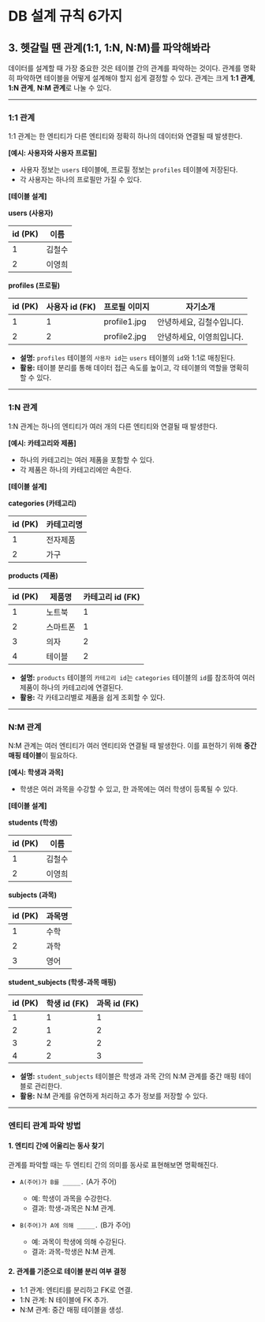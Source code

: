 # DB 설계 규칙 6가지

## 3. 헷갈릴 땐 관계(1:1, 1:N, N:M)를 파악해봐라

데이터를 설계할 때 가장 중요한 것은 테이블 간의 관계를 파악하는 것이다. 관계를 명확히 파악하면 테이블을 어떻게 설계해야 할지 쉽게 결정할 수 있다. 관계는 크게 **1:1 관계**, **1:N 관계**, **N:M 관계**로 나눌 수 있다.

---

### 1:1 관계
1:1 관계는 한 엔티티가 다른 엔티티와 정확히 하나의 데이터와 연결될 때 발생한다.

**[예시: 사용자와 사용자 프로필]**

- 사용자 정보는 `users` 테이블에, 프로필 정보는 `profiles` 테이블에 저장된다.
- 각 사용자는 하나의 프로필만 가질 수 있다.

**[테이블 설계]**

**users (사용자)**

| id (PK) | 이름 |
| --- | --- |
| 1 | 김철수 |
| 2 | 이영희 |

**profiles (프로필)**

| id (PK) | 사용자 id (FK) | 프로필 이미지 | 자기소개 |
| --- | --- | --- | --- |
| 1 | 1 | profile1.jpg | 안녕하세요, 김철수입니다. |
| 2 | 2 | profile2.jpg | 안녕하세요, 이영희입니다. |

- **설명:** `profiles` 테이블의 `사용자 id`는 `users` 테이블의 `id`와 1:1로 매칭된다.
- **활용:** 테이블 분리를 통해 데이터 접근 속도를 높이고, 각 테이블의 역할을 명확히 할 수 있다.

---

### 1:N 관계
1:N 관계는 하나의 엔티티가 여러 개의 다른 엔티티와 연결될 때 발생한다.

**[예시: 카테고리와 제품]**

- 하나의 카테고리는 여러 제품을 포함할 수 있다.
- 각 제품은 하나의 카테고리에만 속한다.

**[테이블 설계]**

**categories (카테고리)**

| id (PK) | 카테고리명 |
| --- | --- |
| 1 | 전자제품 |
| 2 | 가구 |

**products (제품)**

| id (PK) | 제품명 | 카테고리 id (FK) |
| --- | --- | --- |
| 1 | 노트북 | 1 |
| 2 | 스마트폰 | 1 |
| 3 | 의자 | 2 |
| 4 | 테이블 | 2 |

- **설명:** `products` 테이블의 `카테고리 id`는 `categories` 테이블의 `id`를 참조하여 여러 제품이 하나의 카테고리에 연결된다.
- **활용:** 각 카테고리별로 제품을 쉽게 조회할 수 있다.

---

### N:M 관계
N:M 관계는 여러 엔티티가 여러 엔티티와 연결될 때 발생한다. 이를 표현하기 위해 **중간 매핑 테이블**이 필요하다.

**[예시: 학생과 과목]**

- 학생은 여러 과목을 수강할 수 있고, 한 과목에는 여러 학생이 등록될 수 있다.

**[테이블 설계]**

**students (학생)**

| id (PK) | 이름 |
| --- | --- |
| 1 | 김철수 |
| 2 | 이영희 |

**subjects (과목)**

| id (PK) | 과목명 |
| --- | --- |
| 1 | 수학 |
| 2 | 과학 |
| 3 | 영어 |

**student_subjects (학생-과목 매핑)**

| id (PK) | 학생 id (FK) | 과목 id (FK) |
| --- | --- | --- |
| 1 | 1 | 1 |
| 2 | 1 | 2 |
| 3 | 2 | 2 |
| 4 | 2 | 3 |

- **설명:** `student_subjects` 테이블은 학생과 과목 간의 N:M 관계를 중간 매핑 테이블로 관리한다.
- **활용:** N:M 관계를 유연하게 처리하고 추가 정보를 저장할 수 있다.

---

### 엔티티 관계 파악 방법

#### 1. 엔티티 간에 어울리는 동사 찾기
관계를 파악할 때는 두 엔티티 간의 의미를 동사로 표현해보면 명확해진다.

- `A(주어)가 B를 _____.` (A가 주어)
  - 예: 학생이 과목을 수강한다.
  - 결과: 학생-과목은 N:M 관계.

- `B(주어)가 A에 의해 _____.` (B가 주어)
  - 예: 과목이 학생에 의해 수강된다.
  - 결과: 과목-학생은 N:M 관계.

#### 2. 관계를 기준으로 테이블 분리 여부 결정
- 1:1 관계: 엔티티를 분리하고 FK로 연결.
- 1:N 관계: N 테이블에 FK 추가.
- N:M 관계: 중간 매핑 테이블을 생성.
